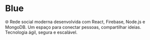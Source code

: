 # Blue
🌐 Rede social moderna desenvolvida com React, Firebase, Node.js e MongoDB. Um espaço para conectar pessoas, compartilhar ideias. Tecnologia ágil, segura e escalável.
